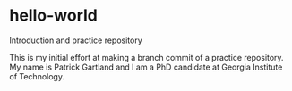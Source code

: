 hello-world
===========

Introduction and practice repository


This is my initial effort at making a branch commit of a practice repository.
My name is Patrick Gartland and I am a PhD candidate at Georgia Institute of Technology.
